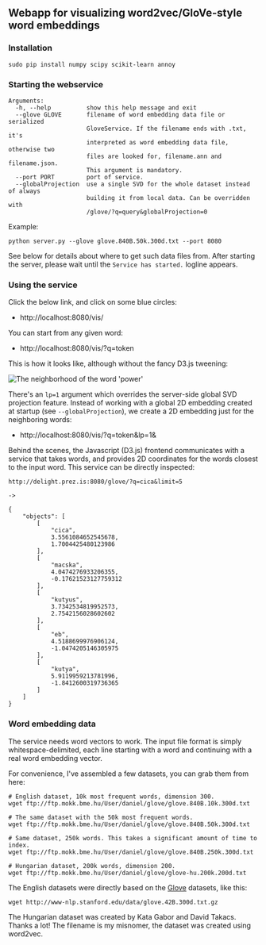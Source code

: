 ## Webapp for visualizing word2vec/GloVe-style word embeddings

### Installation

```
sudo pip install numpy scipy scikit-learn annoy
```

### Starting the webservice

```
Arguments:
  -h, --help          show this help message and exit
  --glove GLOVE       filename of word embedding data file or serialized
                      GloveService. If the filename ends with .txt, it's
                      interpreted as word embedding data file, otherwise two
                      files are looked for, filename.ann and filename.json.
                      This argument is mandatory.
  --port PORT         port of service.
  --globalProjection  use a single SVD for the whole dataset instead of always
                      building it from local data. Can be overridden with
                      /glove/?q=query&globalProjection=0
```

Example:
```
python server.py --glove glove.840B.50k.300d.txt --port 8080
```

See below for details about where to get such data files from.
After starting the server, please wait until the ```Service has started.``` logline appears.


### Using the service

Click the below link, and click on some blue circles:
- http://localhost:8080/vis/

You can start from any given word:
- http://localhost:8080/vis/?q=token

This is how it looks like, although without the fancy D3.js tweening:

![The neighborhood of the word 'power'](http://www.renyi.hu/~daniel/images/glove-power.png)


There's an `lp=1` argument which overrides the server-side global SVD projection feature.
Instead of working with a global 2D embedding created at startup (see `--globalProjection`),
we create a 2D embedding just for the neighboring words:
- http://localhost:8080/vis/?q=token&lp=1&

Behind the scenes, the Javascript (D3.js) frontend communicates with a service that takes words, and
provides 2D coordinates for the words closest to the input word. This service can be directly inspected:

```
http://delight.prez.is:8080/glove/?q=cica&limit=5

->

{
    "objects": [
        [
            "cica", 
            3.5561084652545678, 
            1.7004425480123986
        ], 
        [
            "macska", 
            4.0474276933206355, 
            -0.17621523127759312
        ], 
        [
            "kutyus", 
            3.7342534819952573, 
            2.7542156028602602
        ], 
        [
            "eb", 
            4.5188699976906124, 
            -1.0474205146305975
        ], 
        [
            "kutya", 
            5.9119959213781996, 
            -1.8412600319736365
        ]
    ]
}
```


### Word embedding data

The service needs word vectors to work. The input file format is simply
whitespace-delimited, each line starting with a word and continuing
with a real word embedding vector.

For convenience, I've assembled a few datasets, you can grab them from here:

```
# English dataset, 10k most frequent words, dimension 300.
wget ftp://ftp.mokk.bme.hu/User/daniel/glove/glove.840B.10k.300d.txt

# The same dataset with the 50k most frequent words.
wget ftp://ftp.mokk.bme.hu/User/daniel/glove/glove.840B.50k.300d.txt

# Same dataset, 250k words. This takes a significant amount of time to index.
wget ftp://ftp.mokk.bme.hu/User/daniel/glove/glove.840B.250k.300d.txt

# Hungarian dataset, 200k words, dimension 200.
wget ftp://ftp.mokk.bme.hu/User/daniel/glove/glove-hu.200k.200d.txt
```

The English datasets were directly based on the [Glove](http://nlp.stanford.edu/projects/glove/) datasets, like this:

```wget http://www-nlp.stanford.edu/data/glove.42B.300d.txt.gz```

The Hungarian dataset was created by Kata Gabor and David Takacs. Thanks a lot!
The filename is my misnomer, the dataset was created using word2vec.
